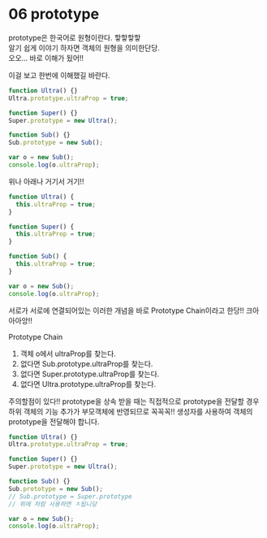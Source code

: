 # 06 prototype
prototype은 한국어로 원형이란다. 핳핳핳핳  
알기 쉽게 이야기 하자면 객체의 원형을 의미한단당.  
오오... 바로 이해가 됬어!!  

이걸 보고 한번에 이해했길 바란다.

```javascript
function Ultra() {}
Ultra.prototype.ultraProp = true;

function Super() {}
Super.prototype = new Ultra();

function Sub() {}
Sub.prototype = new Sub();

var o = new Sub();
console.log(o.ultraProp);
```

위나 아래나 거기서 거기!!
```javascript
function Ultra() {
  this.ultraProp = true;
}

function Super() {
  this.ultraProp = true;
}

function Sub() {
  this.ultraProp = true;
}

var o = new Sub();
console.log(o.ultraProp);
```
서로가 서로에 연결되어있는 이러한 개념을 바로  Prototype Chain이라고 한당!! 크아아아앙!!

Prototype Chain
1. 객체 o에서 ultraProp를 찾는다.
2. 없다면 Sub.prototype.ultraProp를 찾는다.
3. 없다면 Super.prototype.ultraProp를 찾는다.
4. 없다면 Ultra.prototype.ultraProp를 찾는다.

주의할점이 있다!!
prototype을 상속 받을 때는 직접적으로 prototype을 전달할 경우 하위 객체의 기능 추가가 부모객체에 반영되므로 꼭꼭꼭!! 생성자를 사용하여 객체의 prototype을 전달해야 합니다.
```javascript
function Ultra() {}
Ultra.prototype.ultraProp = true;

function Super() {}
Super.prototype = new Ultra();

function Sub() {}
Sub.prototype = new Sub();
// Sub.prototype = Super.prototype
// 위에 처럼 사용하면 ㅈ됩니당

var o = new Sub();
console.log(o.ultraProp);
```
